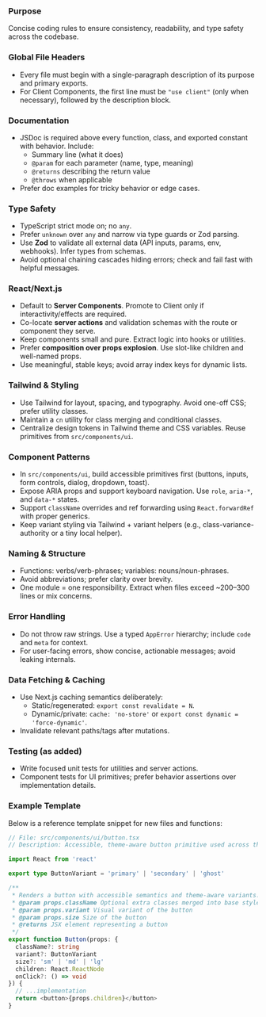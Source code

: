 ### Purpose
Concise coding rules to ensure consistency, readability, and type safety across the codebase.

### Global File Headers
- Every file must begin with a single-paragraph description of its purpose and primary exports.
- For Client Components, the first line must be `"use client"` (only when necessary), followed by the description block.

### Documentation
- JSDoc is required above every function, class, and exported constant with behavior. Include:
  - Summary line (what it does)
  - `@param` for each parameter (name, type, meaning)
  - `@returns` describing the return value
  - `@throws` when applicable
- Prefer doc examples for tricky behavior or edge cases.

### Type Safety
- TypeScript strict mode on; no `any`.
- Prefer `unknown` over `any` and narrow via type guards or Zod parsing.
- Use **Zod** to validate all external data (API inputs, params, env, webhooks). Infer types from schemas.
- Avoid optional chaining cascades hiding errors; check and fail fast with helpful messages.

### React/Next.js
- Default to **Server Components**. Promote to Client only if interactivity/effects are required.
- Co-locate **server actions** and validation schemas with the route or component they serve.
- Keep components small and pure. Extract logic into hooks or utilities.
- Prefer **composition over props explosion**. Use slot-like children and well-named props.
- Use meaningful, stable keys; avoid array index keys for dynamic lists.

### Tailwind & Styling
- Use Tailwind for layout, spacing, and typography. Avoid one-off CSS; prefer utility classes.
- Maintain a `cn` utility for class merging and conditional classes.
- Centralize design tokens in Tailwind theme and CSS variables. Reuse primitives from `src/components/ui`.

### Component Patterns
- In `src/components/ui`, build accessible primitives first (buttons, inputs, form controls, dialog, dropdown, toast).
- Expose ARIA props and support keyboard navigation. Use `role`, `aria-*`, and `data-*` states.
- Support `className` overrides and ref forwarding using `React.forwardRef` with proper generics.
- Keep variant styling via Tailwind + variant helpers (e.g., class-variance-authority or a tiny local helper).

### Naming & Structure
- Functions: verbs/verb-phrases; variables: nouns/noun-phrases.
- Avoid abbreviations; prefer clarity over brevity.
- One module = one responsibility. Extract when files exceed ~200–300 lines or mix concerns.

### Error Handling
- Do not throw raw strings. Use a typed `AppError` hierarchy; include `code` and `meta` for context.
- For user-facing errors, show concise, actionable messages; avoid leaking internals.

### Data Fetching & Caching
- Use Next.js caching semantics deliberately:
  - Static/regenerated: `export const revalidate = N`.
  - Dynamic/private: `cache: 'no-store'` or `export const dynamic = 'force-dynamic'`.
- Invalidate relevant paths/tags after mutations.

### Testing (as added)
- Write focused unit tests for utilities and server actions.
- Component tests for UI primitives; prefer behavior assertions over implementation details.

### Example Template
Below is a reference template snippet for new files and functions:

```ts
// File: src/components/ui/button.tsx
// Description: Accessible, theme-aware button primitive used across the app; supports variants and sizes.

import React from 'react'

export type ButtonVariant = 'primary' | 'secondary' | 'ghost'

/**
 * Renders a button with accessible semantics and theme-aware variants.
 * @param props.className Optional extra classes merged into base styles
 * @param props.variant Visual variant of the button
 * @param props.size Size of the button
 * @returns JSX element representing a button
 */
export function Button(props: {
  className?: string
  variant?: ButtonVariant
  size?: 'sm' | 'md' | 'lg'
  children: React.ReactNode
  onClick?: () => void
}) {
  // ...implementation
  return <button>{props.children}</button>
}
```


